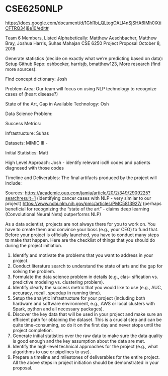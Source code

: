 # CSE6250NLP

https://docs.google.com/document/d/1GhRbi_QLtogOALl4nSjSHA6IMh0lXtiCFTRQ34j8e10/edit#

Team 6 Members, Listed Alphabetically:
Matthew Aeschbacher, Matthew Bray, Joshua Harris, Suhas Mahajan
CSE 6250
Project Proposal
October 8, 2018


Generate statistics (decide on exactly what we’re predicting based on data):
Setup Github Repo: oshbocker, harrisjb, bmatthew123, 
More research (find more sources): 

Find concept dictionary: Josh


Problem Area: Our team will focus on using NLP technology to recognize cases of (heart disease?)

State of the Art, Gap in Available Technology: Osh

Data Science Problem: 

Success Metrics:

Infrastructure: Suhas

Datasets: MIMIC III - 

Initial Statistics: Matt

High Level Approach: Josh -  identify relevant icd9 codes and patients diagnosed with those codes

Timeline and Deliverables: The final artifacts produced by the project will include: 



Sources:
https://academic.oup.com/jamia/article/20/2/349/2909225?searchresult=1 (identifying cancer cases with NLP - very similar to our project)
https://www.ncbi.nlm.nih.gov/pmc/articles/PMC5813927/ (perhaps beneficial for recognizing the “state of the art” - claims deep learning (Convolutional Neural Nets) outperforms NLP)





As a data scientist, projects are not always there for you to work on. You have to create them and convince your boss (e.g., your CEO) to fund that. Before your project is officially launched, you have to conduct many steps to make that happen. Here are the checklist of things that you should do during the project initiation.
1) Identify and motivate the problems that you want to address in your project.
2) Conduct literature search to understand the state of arts and the gap for solving the problem.
3) Formulate the data science problem in details (e.g., clas- sification vs. predictive modeling vs. clustering problem). 
4) Identify clearly the success metric that you would like to use (e.g., AUC, accuracy, recall, speedup in running
time).
5) Setup the analytic infrastructure for your project (including both hardware and software environment, e.g., AWS or local clusters with Spark, python and all necessary packages).
6) Discover the key data that will be used in your project and make sure an efficient path for obtaining the dataset. This is a crucial step and can be quite time-consuming, so do it on the first day and never stops until the project completion.
7) Generate initial statistics over the raw data to make sure the data quality is good enough and the key assumption about the data are met.
8) Identify the high-level technical approaches for the project (e.g., what algorithms to use or pipelines to use). 
9) Prepare a timeline and milestones of deliverables for the entire project.
All the above steps in project initiation should be demonstrated in your proposal.


